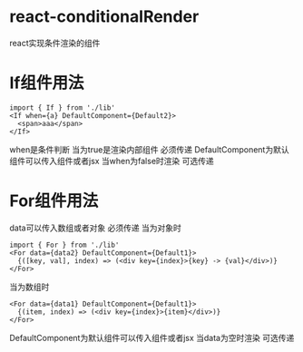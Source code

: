 # react-conditionalRender
react实现条件渲染的组件
# If组件用法
```
import { If } from './lib'
<If when={a} DefaultComponent={Default2}>
  <span>aaa</span>
</If>
```
when是条件判断 当为true是渲染内部组件 必须传递
DefaultComponent为默认组件可以传入组件或者jsx 当when为false时渲染  可选传递


# For组件用法
data可以传入数组或者对象 必须传递
当为对象时
```
import { For } from './lib'
<For data={data2} DefaultComponent={Default1}>
  {([key, val], index) => (<div key={index}>{key} -> {val}</div>)}
</For>
```
当为数组时
```
<For data={data1} DefaultComponent={Default1}>
  {(item, index) => (<div key={index}>{item}</div>)}
</For>
```
DefaultComponent为默认组件可以传入组件或者jsx 当data为空时渲染 可选传递

